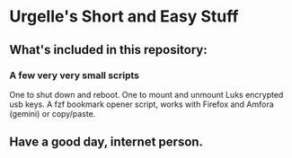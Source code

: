 # Urgelle's Short and Easy Stuff

## What's included in this repository:


### A few very very small scripts
One to shut down and reboot.
One to mount and unmount Luks encrypted usb keys.
A fzf bookmark opener script, works with Firefox and Amfora (gemini) or copy/paste.

## Have a good day, internet person.

